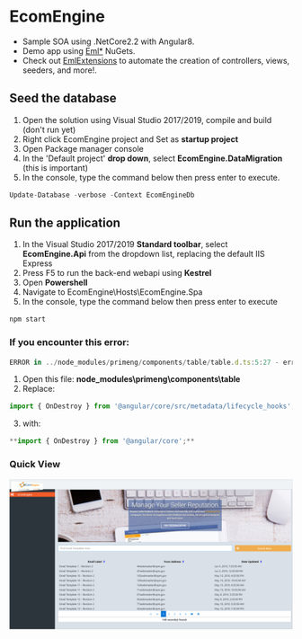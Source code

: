 # EcomEngine
* Sample SOA using .NetCore2.2 with Angular8. 
* Demo app using [Eml*](https://www.nuget.org/packages?q=EddLonzanida) NuGets.
* Check out [EmlExtensions](https://marketplace.visualstudio.com/search?term=EddLonzanida&target=VS&category=Tools&vsVersion=&subCategory=All&sortBy=Relevances) to automate the creation of controllers, views, seeders, and more!.

## Seed the database
1. Open the solution using Visual Studio 2017/2019, compile and build (don't run yet)
2. Right click EcomEngine project and Set as **startup project**
3. Open Package manager console
4. In the 'Default project' **drop down**, select **EcomEngine.DataMigration** (this is important)
5. In the console, type the command below then press enter to execute.
```javascript
Update-Database -verbose -Context EcomEngineDb
```

## Run the application
1. In the Visual Studio 2017/2019 **Standard toolbar**, select **EcomEngine.Api** from the dropdown list, replacing the default IIS Express
2. Press F5 to run the back-end webapi using **Kestrel**
3. Open **Powershell**
4. Navigate to EcomEngine\Hosts\EcomEngine.Spa
5. In the console, type the command below then press enter to execute
```javascript
npm start
```

### If you encounter this error:
```javascript
ERROR in ../node_modules/primeng/components/table/table.d.ts:5:27 - error TS2307: Cannot find module '@angular/core/src/metadata/lifecycle_hooks'.
```

1. Open this file:
**node_modules\primeng\components\table**
2. Replace:
```javascript
import { OnDestroy } from '@angular/core/src/metadata/lifecycle_hooks';**
```
3. with:
```javascript
**import { OnDestroy } from '@angular/core';**
```

### Quick View
![](https://github.com/EddLonzanida/EcomEngine-WebApi/blob/master/Docs/Art/MainScreen.png)